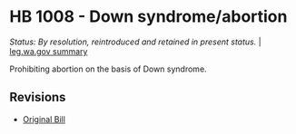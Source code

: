 # HB 1008 - Down syndrome/abortion
*Status: By resolution, reintroduced and retained in present status.* | [leg.wa.gov summary](https://app.leg.wa.gov/billsummary?BillNumber=1008&Year=2021)

Prohibiting abortion on the basis of Down syndrome.

## Revisions
* [Original Bill](1/)